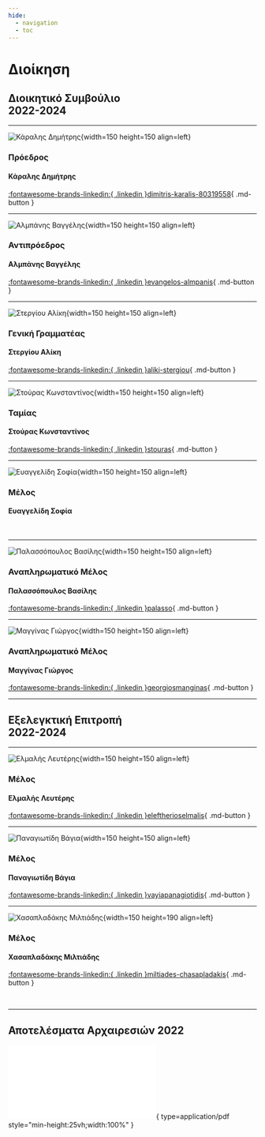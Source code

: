 ```yaml
---
hide:
  - navigation
  - toc
---
```


# Διοίκηση

## Διοικητικό Συμβούλιο <br/>2022-2024
---
![Κάραλης Δημήτρης](assets/pictures/profiles/karalis.jpeg){width=150 height=150 align=left}

### Πρόεδρος

#### Κάραλης Δημήτρης

[:fontawesome-brands-linkedin:{ .linkedin }dimitris-karalis-80319558](https://www.linkedin.com/in/dimitris-karalis-80319558){ .md-button }

---
![Αλμπάνης Βαγγέλης](assets/pictures/profiles/almpanis.jpeg){width=150 height=150 align=left}

### Αντιπρόεδρος

#### Αλμπάνης Βαγγέλης

[:fontawesome-brands-linkedin:{ .linkedin }evangelos-almpanis](https://www.linkedin.com/in/evangelos-almpanis){ .md-button }

---
![Στεργίου Αλίκη](assets/pictures/profiles/stergiou.jpeg){width=150 height=150 align=left}

### Γενική Γραμματέας

#### Στεργίου Αλίκη

[:fontawesome-brands-linkedin:{ .linkedin }aliki-stergiou](https://www.linkedin.com/in/aliki-stergiou-081a5a16/){ .md-button }

---
![Στούρας Κωνσταντίνος](assets/pictures/profiles/stouras.jpeg){width=150 height=150 align=left}

### Ταμίας

#### Στούρας Κωνσταντίνος

[:fontawesome-brands-linkedin:{ .linkedin }stouras](https://www.linkedin.com/in/stouras/){ .md-button }

---
![Ευαγγελίδη Σοφία](assets/pictures/profiles/evangelidi.jpeg){width=150 height=150 align=left}

### Μέλος

#### Ευαγγελίδη Σοφία

<br/>

---
![Παλασσόπουλος Βασίλης](assets/pictures/profiles/palassopoulos.jpeg){width=150 height=150 align=left}

### Αναπληρωματικό Μέλος

#### Παλασσόπουλος Βασίλης

[:fontawesome-brands-linkedin:{ .linkedin }palasso](https://www.linkedin.com/in/palasso/){ .md-button }

---
![Μαγγίνας Γιώργος](assets/pictures/profiles/manginas.jpeg){width=150 height=150 align=left}

### Αναπληρωματικό Μέλος

#### Μαγγίνας Γιώργος

[:fontawesome-brands-linkedin:{ .linkedin }georgiosmanginas](https://www.linkedin.com/in/georgiosmanginas/){ .md-button }

---
## Εξελεγκτική Επιτροπή <br/>2022-2024

---
![Ελμαλής Λευτέρης](assets/pictures/profiles/elmalis.jpeg){width=150 height=150 align=left}

### Μέλος

#### Ελμαλής Λευτέρης

[:fontawesome-brands-linkedin:{ .linkedin }eleftherioselmalis](https://www.linkedin.com/in/eleftherioselmalis/){ .md-button }

---
![Παναγιωτίδη Βάγια](assets/pictures/profiles/panagiotidi.jpeg){width=150 height=150 align=left}

### Μέλος

#### Παναγιωτίδη Βάγια

[:fontawesome-brands-linkedin:{ .linkedin }vayiapanagiotidis](https://www.linkedin.com/in/vayiapanagiotidis/){ .md-button }

---
![Χασαπλαδάκης Μιλτιάδης](assets/pictures/profiles/chasapladakis.jpeg){width=150 height=190 align=left}

### Μέλος

#### Χασαπλαδάκης Μιλτιάδης

[:fontawesome-brands-linkedin:{ .linkedin }miltiades-chasapladakis](https://www.linkedin.com/in/miltiades-chasapladakis-28723085/){ .md-button }

<br/>

---

## Αποτελέσματα Αρχαιρεσιών 2022

![Αποτελέσματα Αρχαιρεσιών 2022](assets/documents/elections/election_results_2022.pdf){ type=application/pdf style="min-height:25vh;width:100%" }